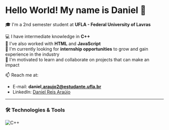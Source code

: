 # Hello World! My name is Daniel 👋

🎓 I'm a 2nd semester student at **UFLA - Federal University of Lavras**  

💻 I have intermediate knowledge in **C++**  
🌱 I've also worked with **HTML** and **JavaScript**  
🚀 I'm currently looking for **internship opportunities** to grow and gain experience in the industry  
💖 I'm motivated to learn and collaborate on projects that can make an impact  

📫 Reach me at:  
- E-mail: **daniel,araujo2@estudante.ufla.br**  
- LinkedIn: [Daniel Reis Araújo](https://www.linkedin.com/in/daniel-reis-araújo-833a50361)  

---

### 🛠️ Technologies & Tools
![C++](https://img.shields.io/badge/-C++-333?style=flat&logo=cplusplus&logoColor=00599C)
